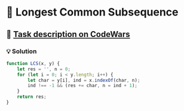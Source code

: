 # 📝 Longest Common Subsequence

## 🔗 [Task description on CodeWars](https://www.codewars.com/kata/52756e5ad454534f220001ef)

### 💡 Solution

```javascript
function LCS(x, y) {
    let res = '', n = 0;
    for (let i = 0; i < y.length; i++) {
        let char = y[i], ind = x.indexOf(char, n);
        ind !== -1 && (res += char, n = ind + 1);
    }
    return res;
}
```

